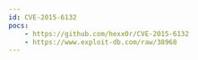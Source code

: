 ```yaml
---
id: CVE-2015-6132
pocs:
    - https://github.com/hexx0r/CVE-2015-6132
    - https://www.exploit-db.com/raw/38968
---
```

